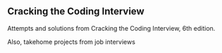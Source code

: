 Cracking the Coding Interview
-----------------------------

Attempts and solutions from Cracking the Coding Interview, 6th edition.

Also, takehome projects from job interviews
